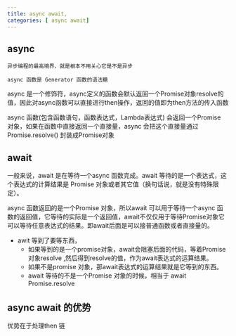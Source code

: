 ```yaml
---
title: async await,
categories: [ async await]
---
```


## async 

`异步编程的最高境界，就是根本不用关心它是不是异步`

`async 函数是 Generator 函数的语法糖`


async 是一个修饰符，async定义的函数会默认返回一个Promise对象resolve的值，因此对async函数可以直接进行then操作，返回的值即为then方法的传入函数

async 函数(包含函数语句，函数表达式，Lambda表达式) 会返回一个Promise 对象，如果在函数中直接返回一个直接量，async 会把这个直接量通过 Promise.resolve() 封装成Promise对象

## await 

一般来说，await 是在等待一个async 函数完成。await 等待的是一个表达式，这个表达式的计算结果是 Promise 对象或者其它值（换句话说，就是没有特殊限定）。


async 函数返回的是一个Promise 对象，所以await 可以用于等待一个async 函数的返回值，它等待的实际是一个返回值，await不仅仅用于等待Promise对象它可以等待任意表达式的结果。即await后面是可以接普通函数或者直接量的。
- awit 等到了要等东西，
  - 如果等到的是一个promise对象，await会阻塞后面的代码，等着Promise对象resolve ,然后得到resolve的值，作为await表达式的运算结果。
  - 如果不是promise 对象，那await表达式的运算结果就是它等到的东西。
  - await 等待的不是一个Promise 对象的时候，相当于 await Promise.resolve

## async await 的优势

优势在于处理then 链
